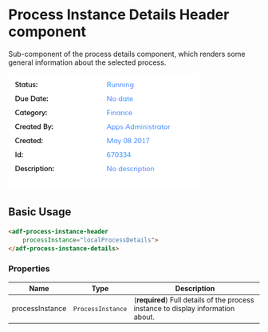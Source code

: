 # Process Instance Details Header component

Sub-component of the process details component, which renders some general information about the selected process.

![adf-process-instance-header](docassets/images/adf-process-instance-header-attachment.png)

## Basic Usage

```html
<adf-process-instance-header   
    processInstance="localProcessDetails">
</adf-process-instance-details>
```

### Properties

| Name | Type | Description |
| ---- | ---- | ----------- |
| processInstance | `ProcessInstance` | (**required**) Full details of the process instance to display information about.  |
